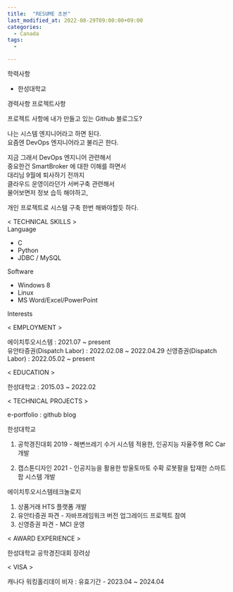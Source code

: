 ```yaml
---
title:  "RESUME 초본"
last_modified_at: 2022-08-29T09:00:00+09:00
categories:
  - Canada
tags: 
  - 

---
```


학력사항
- 한성대학교 

경력사항
프로젝트사항


프로젝트 사항에 내가 만들고 있는 Github 블로그도?

나는 시스템 엔지니어라고 하면 된다.\
요즘엔 DevOps 엔지니어라고 불리곤 한다.

지금 그래서 DevOps 엔지니어 관련해서\
중요한건 SmartBroker 에 대한 이해를 하면서\
대리님 9월에 퇴사하기 전까지\
클라우드 운영이라던가 서버구축 관련해서\
물어보면저 정보 습득 해야하고,

개인 프로젝트로 시스템 구축 한번 해봐야할듯 하다.


&lt; TECHNICAL SKILLS &gt;  
Language  
* C
* Python
* JDBC / MySQL

Software  
* Windows 8
* Linux
* MS Word/Excel/PowerPoint

Interests


&lt; EMPLOYMENT &gt;  

에이치투오시스템 : 2021.07 ~ present  
유안타증권(Dispatch Labor) : 2022.02.08 ~ 2022.04.29
신영증권(Dispatch Labor) : 2022.05.02 ~ present  


&lt; EDUCATION &gt;  

한성대학교 : 2015.03 ~ 2022.02

&lt; TECHNICAL PROJECTS &gt;  

e-portfolio : github blog 

한성대학교  
1. 공학경진대회 2019 - 해변쓰레기 수거 시스템 적용한, 인공지능 자율주행 RC Car 개발

2. 캡스톤디자인 2021 - 인공지능을 활용한 방울토마토 수확 로봇팔을 탑재한 스마트팜 시스템 개발  

에이치투오시스템테크놀로지  
1. 상품거래 HTS 플랫폼 개발  
2. 유안타증권 파견 - 자바프레임워크 버전 업그레이드 프로젝트 참여
3. 신영증권 파견 - MCI 운영


&lt; AWARD EXPERIENCE &gt;

한성대학교 공학경진대회 장려상  

&lt; VISA &gt;

캐나다 워킹홀리데이 비자 : 유효기간 - 2023.04 ~ 2024.04


